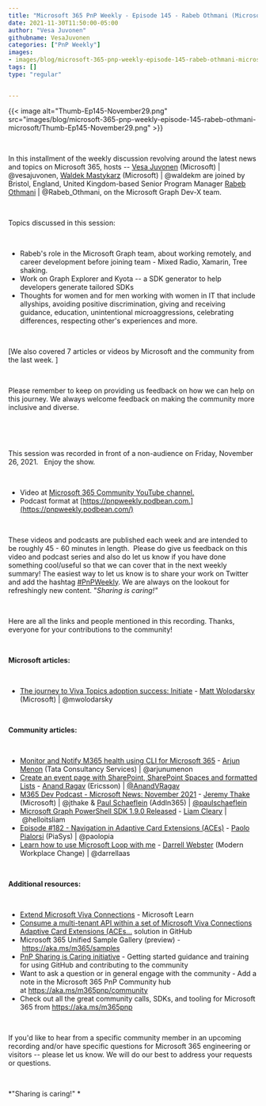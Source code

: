 ```yaml
---
title: "Microsoft 365 PnP Weekly - Episode 145 - Rabeb Othmani (Microsoft)"
date: 2021-11-30T11:50:00-05:00
author: "Vesa Juvonen"
githubname: VesaJuvonen
categories: ["PnP Weekly"]
images:
- images/blog/microsoft-365-pnp-weekly-episode-145-rabeb-othmani-microsoft/Thumb-Ep145-November29.png
tags: []
type: "regular"


---
```


{{< image alt="Thumb-Ep145-November29.png" src="images/blog/microsoft-365-pnp-weekly-episode-145-rabeb-othmani-microsoft/Thumb-Ep145-November29.png" >}}

 

In this installment of the weekly discussion revolving around the latest
news and topics on Microsoft 365, hosts -- [Vesa
Juvonen](http://twitter.com/vesajuvonen) (Microsoft) \|
\@vesajuvonen, [Waldek
Mastykarz](http://twitter.com/waldekm) (Microsoft) \| \@waldekm are
joined by Bristol, England, United Kingdom-based Senior Program Manager
[Rabeb Othmani](http://twitter.com/Rabeb_Othmani) \| \@Rabeb_Othmani, on
the Microsoft Graph Dev-X team.

 

Topics discussed in this session:

 

-   Rabeb's role in the Microsoft Graph team, about working remotely,
    and career development before joining team - Mixed Radio, Xamarin,
    Tree shaking.
-   Work on Graph Explorer and Kyota -- a SDK generator to help
    developers generate tailored SDKs
-   Thoughts for women and for men working with women in IT that include
    allyships, avoiding positive discrimination, giving and receiving
    guidance, education, unintentional microaggressions, celebrating
    differences, respecting other's experiences and more.

 

[We also covered 7 articles or videos by Microsoft and the community
from the last week. ]

 

Please remember to keep on providing us feedback on how we can help on
this journey. We always welcome feedback on making the community more
inclusive and diverse.

 



 

This session was recorded in front of a non-audience on Friday, November
26, 2021.   Enjoy the show. 

 

-   Video at [Microsoft 365 Community YouTube
    channel.](https://aka.ms/m365pnp-videos)
-   Podcast format
    at [https://pnpweekly.podbean.com.](https://pnpweekly.podbean.com/)

 

These videos and podcasts are published each week and are intended to be
roughly 45 - 60 minutes in length.  Please do give us feedback on this
video and podcast series and also do let us know if you have done
something cool/useful so that we can cover that in the next weekly
summary! The easiest way to let us know is to share your work on Twitter
and add the
hashtag [#PnPWeekly](https://twitter.com/search?q=%23pnpweekly). We are
always on the lookout for refreshingly new content. "*Sharing is
caring!"* 

 

Here are all the links and people mentioned in this recording. Thanks,
everyone for your contributions to the community!

 

**Microsoft articles:**

 

-   [The journey to Viva Topics adoption success:
    Initiate](https://techcommunity.microsoft.com/t5/microsoft-viva-blog/the-journey-to-viva-topics-adoption-success-initiate/ba-p/2976653)
    - [Matt Wolodarsky](https://twitter.com/mwolodarsky) (Microsoft)
    \| \@mwolodarsky

 

**Community articles:**

 

-   [Monitor and Notify M365 health using CLI for Microsoft
    365](https://techcommunity.microsoft.com/t5/microsoft-365-pnp-blog/monitor-and-notify-m365-health-using-cli-for-microsoft-365/ba-p/3000703) -
    [Arjun Menon](https://twitter.com/arjunumenon) (Tata Consultancy
    Services) \| \@arjunumenon
-   [Create an event page with SharePoint, SharePoint Spaces and
    formatted
    Lists](https://techcommunity.microsoft.com/t5/microsoft-365-pnp-blog/create-an-event-page-with-sharepoint-sharepoint-spaces-and/ba-p/2994438) - [Anand
    Ragav](https://twitter.com/anandVragav) (Ericsson)
    \| [\@AnandVRagav](/t5/user/viewprofilepage/user-id/1101372)
-   [M365 Dev Podcast - Microsoft News: November
    2021](https://techcommunity.microsoft.com/t5/microsoft-365-pnp-blog/m365-dev-podcast-microsoft-news-november-2021/ba-p/2997175) -
    [Jeremy Thake](https://twitter.com/jthake) (Microsoft) \| \@jthake &
    [Paul Schaeflein](http://twitter.com/paulschaeflein) (AddIn365)
    \| [\@paulschaeflein](/t5/user/viewprofilepage/user-id/113)
-   [Microsoft Graph PowerShell SDK 1.9.0
    Released](https://helloitsliam.com/2021/11/24/microsoft-graph-powershell-sdk-1-9-0-released/) -
    [Liam Cleary](https://twitter.com/helloitsliam) \| \@helloitsliam
-   [Episode #182 - Navigation in Adaptive Card Extensions
    (ACEs)](https://www.youtube.com/watch?v=0OycGbfta9o) - [Paolo
    Pialorsi](https://twitter.com/PaoloPia) (PiaSys) \| \@paolopia
-   [Learn how to use Microsoft Loop with
    me](https://regarding365.com/learn-how-to-use-microsoft-loop-with-me-ea33487cc438)
    - [Darrell Webster](http://twitter.com/darrellaas) (Modern Workplace
    Change) \| \@darrellaas

 

**Additional resources:**

 

-   [Extend Microsoft Viva
    Connections](https://docs.microsoft.com/en-us/learn/paths/m365-extend-viva-connections/?WT.mc_id=m365-47395-cxa) -
    Microsoft Learn
-   [Consume a multi-tenant API within a set of Microsoft Viva
    Connections Adaptive Card Extensions
    (ACEs\...](https://github.com/pnp/spfx-reference-scenarios/tree/main/samples/ace-pnp-contoso-orders)
    solution in GitHub
-   Microsoft 365 Unified Sample Gallery (preview)
    - <https://aka.ms/m365/samples> 
-   [PnP Sharing is Caring
    initiative](https://aka.ms/sharing-is-caring) - Getting started
    guidance and training for using GitHub and contributing to the
    community
-   Want to ask a question or in general engage with the community - Add
    a note in the Microsoft 365 PnP Community hub
    at <https://aka.ms/m365pnp/community>
-   Check out all the great community calls, SDKs, and tooling for
    Microsoft 365 from <https://aka.ms/m365pnp>

 

If you'd like to hear from a specific community member in an upcoming
recording and/or have specific questions for Microsoft 365 engineering
or visitors -- please let us know. We will do our best to address your
requests or questions.

 

*"Sharing is caring!" *
